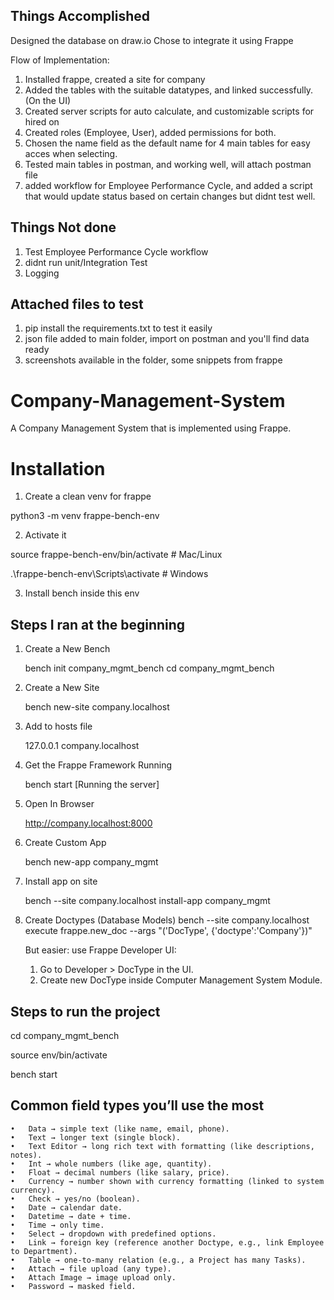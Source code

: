 ## Things Accomplished

Designed the database on draw.io
Chose to integrate it using Frappe

Flow of Implementation:

1. Installed frappe, created a site for company
2. Added the tables with the suitable datatypes, and linked successfully. (On the UI)
3. Created server scripts for auto calculate, and customizable scripts for hired on
4. Created roles (Employee, User), added permissions for both.
5. Chosen the name field as the default name for 4 main tables for easy acces when selecting.
6. Tested main tables in postman, and working well, will attach postman file
7. added workflow for Employee Performance Cycle, and added a script that would update status based on certain changes but didnt test well.

## Things Not done

1. Test Employee Performance Cycle workflow
2. didnt run unit/Integration Test
3. Logging

## Attached files to test

1. pip install the requirements.txt to test it easily
2. json file added to main folder, import on postman and you'll find data ready
3. screenshots available in the folder, some snippets from frappe

# Company-Management-System

A Company Management System that is implemented using Frappe.

# Installation

1.  Create a clean venv for frappe

python3 -m venv frappe-bench-env

2.  Activate it

source frappe-bench-env/bin/activate # Mac/Linux

.\frappe-bench-env\Scripts\activate # Windows

3.  Install bench inside this env

## Steps I ran at the beginning

1. Create a New Bench

   bench init company_mgmt_bench
   cd company_mgmt_bench

2. Create a New Site

   bench new-site company.localhost

3. Add to hosts file

   127.0.0.1 company.localhost

4. Get the Frappe Framework Running

   bench start [Running the server]

5. Open In Browser

   http://company.localhost:8000

6. Create Custom App

   bench new-app company_mgmt

7. Install app on site

   bench --site company.localhost install-app company_mgmt

8. Create Doctypes (Database Models)
   bench --site company.localhost execute frappe.new_doc --args "('DocType', {'doctype':'Company'})"

   But easier: use Frappe Developer UI:

   1. Go to Developer > DocType in the UI.
   2. Create new DocType inside Computer Management System Module.

## Steps to run the project

cd company_mgmt_bench

source env/bin/activate

bench start

## Common field types you’ll use the most

    •	Data → simple text (like name, email, phone).
    •	Text → longer text (single block).
    •	Text Editor → long rich text with formatting (like descriptions, notes).
    •	Int → whole numbers (like age, quantity).
    •	Float → decimal numbers (like salary, price).
    •	Currency → number shown with currency formatting (linked to system currency).
    •	Check → yes/no (boolean).
    •	Date → calendar date.
    •	Datetime → date + time.
    •	Time → only time.
    •	Select → dropdown with predefined options.
    •	Link → foreign key (reference another Doctype, e.g., link Employee to Department).
    •	Table → one-to-many relation (e.g., a Project has many Tasks).
    •	Attach → file upload (any type).
    •	Attach Image → image upload only.
    •	Password → masked field.
